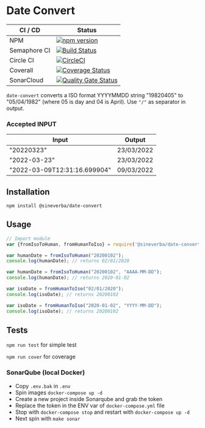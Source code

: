 Date Convert
============

| CI / CD | Status |
| ------- | ------ |
| NPM | [![npm version](https://badge.fury.io/js/%40sineverba%2Fdate-convert.svg)](https://badge.fury.io/js/%40sineverba%2Fdate-convert) |
| Semaphore CI | [![Build Status](https://sineverba.semaphoreci.com/badges/npm-pkg-date-convert/branches/master.svg)](https://sineverba.semaphoreci.com/projects/npm-pkg-date-convert) |
| Circle CI | [![CircleCI](https://circleci.com/gh/sineverba/npm-pkg-date-convert.svg?style=svg)](https://circleci.com/gh/sineverba/npm-pkg-date-convert) |
| Coverall | [![Coverage Status](https://coveralls.io/repos/github/sineverba/npm-pkg-date-convert/badge.svg?branch=master)](https://coveralls.io/github/sineverba/npm-pkg-date-convert?branch=master) |
| SonarCloud | [![Quality Gate Status](https://sonarcloud.io/api/project_badges/measure?project=npm-pkg-date-convert&metric=alert_status)](https://sonarcloud.io/dashboard?id=npm-pkg-date-convert) |


`date-convert` converts a ISO format YYYYMMDD string "19820405" to "05/04/1982" (where 05 is day and 04 is April). Use `"/"` as separator in output.

### Accepted INPUT

| Input | Output |
| ----- | -------|
| "20220323" | 23/03/2022 |
| "2022-03-23" | 23/03/2022 |
| "2022-03-09T12:31:16.699904" | 09/03/2022 |


## Installation
`npm install @sineverba/date-convert`

## Usage

```js
// Import module
var {fromIsoToHuman, fromHumanToIso} = require('@sineverba/date-convert');

var humanDate = fromIsoToHuman("20200102");
console.log(humanDate); // returns 02/01/2020

var humanDate = fromIsoToHuman("20200102", "AAAA-MM-DD");
console.log(humanDate); // returns 2020-01-02

var isoDate = fromHumanToIso("02/01/2020");
console.log(isoDate); // returns 20200102

var isoDate = fromHumanToIso("2020-01-02", "YYYY-MM-DD");
console.log(isoDate); // returns 20200102
```

## Tests

`npm run test` for simple test

`npm run cover` for coverage

### SonarQube (local Docker)
+ Copy `.env.bak` in `.env`
+ Spin images `docker-compose up -d`
+ Create a new project inside Sonarqube and grab the token
+ Replace the token in the ENV var of `docker-compose.yml` file
+ Stop with `docker-compose stop` and restart with `docker-compose up -d`
+ Next spin with `make sonar`
